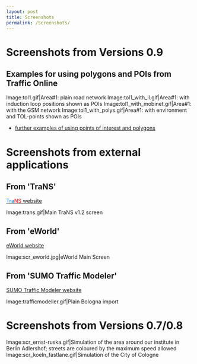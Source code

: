 ```yaml
---
layout: post
title: Screenshots
permalink: /Screenshots/
---
```


Screenshots from Versions 0.9
=============================

Examples for using polygons and POIs from Traffic Online
--------------------------------------------------------

Image:tol1.gif|Area\#1: plain road network Image:tol1_with_il.gif|Area\#1: with induction loop positions shown as POIs Image:tol1_with_mobinet.gif|Area\#1: with the GSM network Image:tol1_with_polys.gif|Area\#1: with environment and TOL-points shown as POIs

-   [further examples of using points of interest and polygons](/Screenshots/Shapes "wikilink")

Screenshots from external applications
======================================

From 'TraNS'
------------

[<font color="#0174DF">Tra</font><font color="#FF0000">NS</font> website](http://trans.epfl.ch/)

Image:trans.gif|Main TraNS v1.2 screen

From 'eWorld'
-------------

[eWorld website](http://sourceforge.net/projects/eworld/)

Image:scr_eworld.jpg|eWorld Main Screen

From 'SUMO Traffic Modeler'
---------------------------

[SUMO Traffic Modeler website](http://sourceforge.net/projects/trafficmodeler/)

Image:trafficmodeller.gif|Plain Bologna import

Screenshots from Versions 0.7/0.8
=================================

Image:scr_ernst-ruska.gif|Simulation of the area around our institute in Berlin Adlershof; streets are coloured by the maximum speed allowed Image:scr_koeln_fastlane.gif|Simulation of the City of Cologne